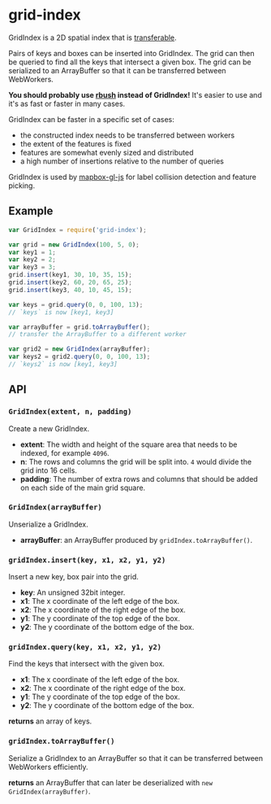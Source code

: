 # grid-index

GridIndex is a 2D spatial index that is [transferable](https://developer.mozilla.org/en-US/docs/Web/API/Transferable).

Pairs of keys and boxes can be inserted into GridIndex. The grid can then be queried to find all the keys that intersect a given box. The grid can be serialized to an ArrayBuffer so that it can be transferred between WebWorkers.

**You should probably use [rbush](https://github.com/mourner/rbush) instead of GridIndex!** It's easier to use and it's as fast or faster in many cases.

GridIndex can be faster in a specific set of cases:
- the constructed index needs to be transferred between workers
- the extent of the features is fixed
- features are somewhat evenly sized and distributed
- a high number of insertions relative to the number of queries

GridIndex is used by [mapbox-gl-js](https://github.com/mapbox/mapbox-gl-js) for label collision detection and feature picking.

## Example

```js
var GridIndex = require('grid-index');

var grid = new GridIndex(100, 5, 0);
var key1 = 1;
var key2 = 2;
var key3 = 3;
grid.insert(key1, 30, 10, 35, 15);
grid.insert(key2, 60, 20, 65, 25);
grid.insert(key3, 40, 10, 45, 15);

var keys = grid.query(0, 0, 100, 13);
// `keys` is now [key1, key3]

var arrayBuffer = grid.toArrayBuffer();
// transfer the ArrayBuffer to a different worker 

var grid2 = new GridIndex(arrayBuffer);
var keys2 = grid2.query(0, 0, 100, 13);
// `keys2` is now [key1, key3]
```

## API

### `GridIndex(extent, n, padding)`
Create a new GridIndex.

- **extent**: The width and height of the square area that needs to be indexed, for example `4096`.
- **n**: The rows and columns the grid will be split into. `4` would divide the grid into 16 cells.
- **padding**: The number of extra rows and columns that should be added on each side of the main grid square.


### `GridIndex(arrayBuffer)`
Unserialize a GridIndex.

- **arrayBuffer**: an ArrayBuffer produced by `gridIndex.toArrayBuffer()`.


### `gridIndex.insert(key, x1, x2, y1, y2)`

Insert a new key, box pair into the grid.

- **key**: An unsigned 32bit integer.
- **x1**: The x coordinate of the left edge of the box.
- **x2**: The x coordinate of the right edge of the box.
- **y1**: The y coordinate of the top edge of the box.
- **y2**: The y coordinate of the bottom edge of the box.


### `gridIndex.query(key, x1, x2, y1, y2)`

Find the keys that intersect with the given box.

- **x1**: The x coordinate of the left edge of the box.
- **x2**: The x coordinate of the right edge of the box.
- **y1**: The y coordinate of the top edge of the box.
- **y2**: The y coordinate of the bottom edge of the box.

**returns** an array of keys.


### `gridIndex.toArrayBuffer()`

Serialize a GridIndex to an ArrayBuffer so that it can be transferred between WebWorkers efficiently.

**returns** an ArrayBuffer that can later be deserialized with `new GridIndex(arrayBuffer)`.
